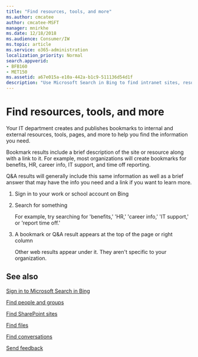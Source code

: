 ```yaml
---
title: "Find resources, tools, and more"
ms.author: cmcatee
author: cmcatee-MSFT
manager: mnirkhe
ms.date: 12/18/2018
ms.audience: Consumer/IW
ms.topic: article
ms.service: o365-administration
localization_priority: Normal
search.appverid:
- BFB160
- MET150
ms.assetid: a67e015a-e10a-442a-b1c9-511136d54d1f
description: "Use Microsoft Search in Bing to find intranet sites, resources, tools, and links to internal information"
---
```


# Find resources, tools, and more

Your IT department creates and publishes bookmarks to internal and external resources, tools, pages, and more to help you find the information you need.
  
Bookmark results include a brief description of the site or resource along with a link to it. For example, most organizations will create bookmarks for benefits, HR, career info, IT support, and time off reporting.
  
Q&A results will generally include this same information as well as a brief answer that may have the info you need and a link if you want to learn more.
  
1. Sign in to your work or school account on Bing 
    
2. Search for something
    
    For example, try searching for 'benefits,' 'HR,' 'career info,' 'IT support,' or 'report time off.'
    
3. A bookmark or Q&A result appears at the top of the page or right column
    
    Other web results appear under it. They aren't specific to your organization.
    
## See also

[Sign in to Microsoft Search in Bing](sign-in.md)
  
[Find people and groups](find-people-and-groups.md)
  
[Find SharePoint sites](find-sharepoint-sites.md)
  
[Find files](find-files.md)
  
[Find conversations](find-conversations.md)
  
[Send feedback](send-feedback.md)
  


